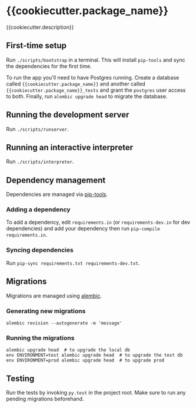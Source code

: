 # {{cookiecutter.package_name}}

{{cookiecutter.description}}


## First-time setup

Run `./scripts/bootstrap` in a terminal.  This will install
`pip-tools` and sync the dependencies for the first time.

To run the app you'll need to have Postgres running.  Create a
database called `{{cookiecutter.package_name}}` and another called
`{{cookiecutter.package_name}}_tests` and grant the `postgres` user
access to both.  Finally, run `alembic upgrade head` to migrate the
database.


## Running the development server

Run `./scripts/runserver`.


## Running an interactive interpreter

Run `./scripts/interpreter`.


## Dependency management

Dependencies are managed via [pip-tools].

### Adding a dependency

To add a dependency, edit `requirements.in` (or `requirements-dev.in`
for dev dependencies) and add your dependency then run `pip-compile
requirements.in`.

### Syncing dependencies

Run `pip-sync requirements.txt requirements-dev.txt`.


## Migrations

Migrations are managed using [alembic].

### Generating new migrations

    alembic revision --autogenerate -m 'message'

### Running the migrations

    alembic upgrade head  # to upgrade the local db
    env ENVIRONMENT=test alembic upgrade head  # to upgrade the test db
    env ENVIRONMENT=prod alembic upgrade head  # to upgrade prod


## Testing

Run the tests by invoking `py.test` in the project root.  Make sure to
run any pending migrations beforehand.


[alembic]: http://alembic.zzzcomputing.com/en/latest/
[pip-tools]: https://github.com/jazzband/pip-tools
